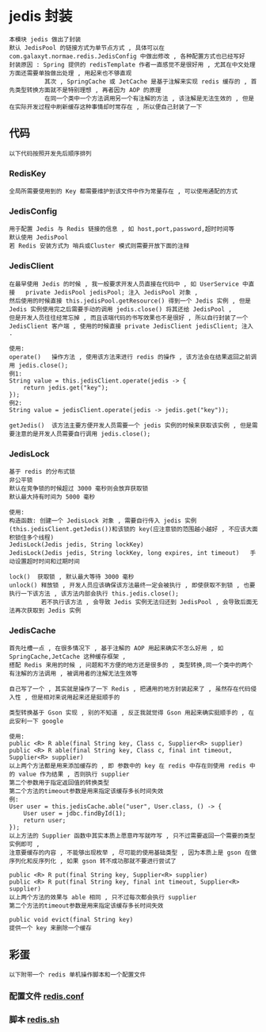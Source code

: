 # jedis 封装

    本模块 jedis 做出了封装
    默认 JedisPool 的链接方式为单节点方式 , 具体可以在 com.galaxyt.normae.redis.JedisConfig 中做出修改 , 各种配置方式也已经写好
    封装原因 : Spring 提供的 redisTemplate 作者一直感觉不是很好用 , 尤其在中文处理方面还需要单独做出处理 , 用起来也不够直观
              其次 , SpringCache 或 JetCache 是基于注解来实现 redis 缓存的 , 首先类型转换方面就不是特别理想 , 再者因为 AOP 的原理
              在同一个类中一个方法调用另一个有注解的方法 , 该注解是无法生效的 , 但是在实际开发过程中刷新缓存这种事情却时常存在 , 所以便自己封装了一下
               
## 代码

    以下代码按照开发先后顺序排列

### RedisKey

    全局所需要使用到的 Key 都需要维护到该文件中作为常量存在 , 可以使用通配的方式

### JedisConfig

    用于配置 Jedis 与 Redis 链接的信息 , 如 host,port,password,超时时间等
    默认使用 JedisPool
    若 Redis 安装方式为 哨兵或Cluster 模式则需要开放下面的注释

### JedisClient

    在最早使用 Jedis 的时候 , 我一般要求开发人员直接在代码中 , 如 UserService 中直接   private JedisPool jedisPool; 注入 JedisPool 对象 , 
    然后使用的时候直接 this.jedisPool.getResource() 得到一个 Jedis 实例 , 但是 Jedis 实例使用完之后需要手动的调用 jedis.close() 将其还给 JedisPool , 
    但是开发人员往往经常忘掉 , 而且该端代码的书写效果也不是很好 , 所以自行封装了一个 JedisClient 客户端 , 使用的时候直接 private JedisClient jedisClient; 注入 .
    
    使用: 
    operate()   操作方法 , 使用该方法来进行 redis 的操作 , 该方法会在结果返回之前调用 jedis.close();
    例1: 
    String value = this.jedisClient.operate(jedis -> {
        return jedis.get("key");
    });
    例2: 
    String value = jedisClient.operate(jedis -> jedis.get("key"));
    
    getJedis()  该方法主要方便开发人员需要一个 jedis 实例的时候来获取该实例 , 但是需要注意的是开发人员需要自行调用 jedis.close();
    
### JedisLock

    基于 redis 的分布式锁
    非公平锁
    默认在竞争锁的时候超过 3000 毫秒则会放弃获取锁
    默认最大持有时间为 5000 毫秒
    
    使用:
    构造函数: 创建一个 JedisLock 对象 , 需要自行传入 jedis 实例(this.jedisClient.getJedis())和该锁的 key(应注意锁的范围越小越好 , 不应该大面积锁住多个线程)
    JedisLock(Jedis jedis, String lockKey)      
    JedisLock(Jedis jedis, String lockKey, long expires, int timeout)   手动设置超时时间和过期时间
     
    lock()  获取锁 , 默认最大等待 3000 毫秒
    unlock() 释放锁 , 开发人员应该确保该方法最终一定会被执行 , 即使获取不到锁 , 也要执行一下该方法 , 该方法内部会执行 this.jedis.close();
             若不执行该方法 , 会导致 Jedis 实例无法归还到 JedisPool , 会导致后面无法再次获取到 Jedis 实例

### JedisCache

    首先吐槽一点 , 在很多情况下 , 基于注解的 AOP 用起来确实不怎么好用 , 如 SpringCache,JetCache 这种缓存框架 , 
    搭配 Redis 来用的时候 , 问题和不方便的地方还是很多的 , 类型转换,同一个类中的两个有注解的方法调用 , 被调用者的注解无法生效等 
    
    自己写了一个 , 其实就是操作了一下 Redis , 把通用的地方封装起来了 , 虽然存在代码侵入性 , 但是相对来说用起来还是挺顺手的
    
    类型转换基于 Gson 实现 , 别的不知道 , 反正我就觉得 Gson 用起来确实挺顺手的 , 在此安利一下 google
    
    使用: 
    public <R> R able(final String key, Class c, Supplier<R> supplier)
    public <R> R able(final String key, Class c, final int timeout, Supplier<R> supplier)
    以上两个方法都是用来添加缓存的 , 即 参数中的 key 在 redis 中存在则使用 redis 中的 value 作为结果 , 否则执行 supplier
    第二个参数用于指定返回值的转换类型
    第二个方法的timeout参数是用来指定该缓存多长时间失效
    例: 
    User user = this.jedisCache.able("user", User.class, () -> {
        User user = jdbc.findById(1);
        return user;
    });
    以上方法的 Supplier 函数中其实本质上愿意咋写就咋写 , 只不过需要返回一个需要的类型实例即可 , 
    注意要缓存的内容 , 不能够出现枚举 , 尽可能的使用基础类型 , 因为本质上是 gson 在做序列化和反序列化 , 如果 gson 转不成功那就不要进行尝试了
    
    public <R> R put(final String key, Supplier<R> supplier)       
    public <R> R put(final String key, final int timeout, Supplier<R> supplier)    
    以上两个方法的效果与 able 相同 , 只不过每次都会执行 supplier
    第二个方法的timeout参数是用来指定该缓存多长时间失效        
    
    public void evict(final String key)
    提供一个 key 来删除一个缓存      
    
## 彩蛋

    以下附带一个 redis 单机操作脚本和一个配置文件

### 配置文件 [redis.conf](redis.conf)

### 脚本 [redis.sh](redis.sh)

